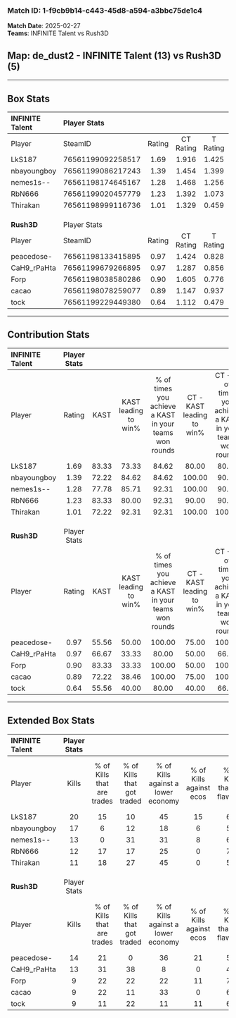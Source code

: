 ### Match ID: 1-f9cb9b14-c443-45d8-a594-a3bbc75de1c4  
**Match Date**: 2025-02-27  
**Teams**: INFINITE Talent vs Rush3D  

## **Map**: de_dust2 - INFINITE Talent (13) vs Rush3D (5)  
---  

## Box Stats  

| **INFINITE Talent** | Player Stats      |        |           |          |       |       |       |         |        |      |     |
| :- | :- | :-: | :-: | :-: | :-: | :-: | :-: | :-: | :-: | :-: | :-: |
| Player              | SteamID           | Rating | CT Rating | T Rating | KAST  |  ADR  | Kills | Assists | Deaths | K/D  | HS% |
| LkS187              | 76561199092258517 |  1.69  |   1.916   |  1.425   | 83.33 | 107.7 |  20   |    8    |   11   | 1.82 | 50  |
| nbayoungboy         | 76561199086217243 |  1.39  |   1.454   |  1.399   | 72.22 | 79.6  |  17   |    5    |   10   | 1.70 | 47  |
| nemes1s--           | 76561198174645167 |  1.28  |   1.468   |  1.256   | 77.78 | 95.4  |  13   |    8    |   11   | 1.18 | 53  |
| RbN666              | 76561199020457779 |  1.23  |   1.392   |  1.073   | 83.33 | 85.2  |  12   |    6    |   11   | 1.09 | 41  |
| Thirakan            | 76561198999116736 |  1.01  |   1.329   |  0.459   | 72.22 | 63.0  |  11   |    3    |   11   | 1.00 | 27  |
|                     |                   |        |           |          |       |       |       |         |        |      |     |
|                     |                   |        |           |          |       |       |       |         |        |      |     |
|                     |                   |        |           |          |       |       |       |         |        |      |     |
| **Rush3D**          | Player Stats      |        |           |          |       |       |       |         |        |      |     |
| Player              | SteamID           | Rating | CT Rating | T Rating | KAST  |  ADR  | Kills | Assists | Deaths | K/D  | HS% |
| peacedose-          | 76561198133415895 |  0.97  |   1.424   |  0.828   | 55.56 | 66.4  |  14   |    0    |   13   | 1.08 | 57  |
| CaH9_rPaHta         | 76561199679266895 |  0.97  |   1.287   |  0.856   | 66.67 | 70.3  |  13   |    3    |   15   | 0.87 | 46  |
| Forp                | 76561198038580286 |  0.90  |   1.605   |  0.776   | 83.33 | 65.9  |   9   |    6    |   15   | 0.60 | 33  |
| cacao               | 76561198078259077 |  0.89  |   1.147   |  0.937   | 72.22 | 81.8  |   9   |    9    |   15   | 0.60 | 33  |
| tock                | 76561199229449380 |  0.64  |   1.112   |  0.479   | 55.56 | 53.9  |   9   |    2    |   15   | 0.60 | 66  |
---  

## Contribution Stats  

| **INFINITE Talent** | Player Stats |       |                      |                                                        |                           |                                                             |                          |                                                            |
| :- | :-: | :-: | :-: | :-: | :-: | :-: | :-: | :-: |
| Player              |    Rating    | KAST  | KAST leading to win% | % of times you achieve a KAST in your teams won rounds | CT - KAST leading to win% | CT - % of times you achieve a KAST in your teams won rounds | T - KAST leading to win% | T - % of times you achieve a KAST in your teams won rounds |
| LkS187              |     1.69     | 83.33 |        73.33         |                         84.62                          |           80.00           |                            80.00                            |          60.00           |                           100.00                           |
| nbayoungboy         |     1.39     | 72.22 |        84.62         |                         84.62                          |          100.00           |                            90.00                            |          50.00           |                           66.67                            |
| nemes1s--           |     1.28     | 77.78 |        85.71         |                         92.31                          |          100.00           |                            90.00                            |          60.00           |                           100.00                           |
| RbN666              |     1.23     | 83.33 |        80.00         |                         92.31                          |           90.00           |                            90.00                            |          60.00           |                           100.00                           |
| Thirakan            |     1.01     | 72.22 |        92.31         |                         92.31                          |          100.00           |                           100.00                            |          66.67           |                           66.67                            |
|                     |              |       |                      |                                                        |                           |                                                             |                          |                                                            |
|                     |              |       |                      |                                                        |                           |                                                             |                          |                                                            |
|                     |              |       |                      |                                                        |                           |                                                             |                          |                                                            |
| **Rush3D**          | Player Stats |       |                      |                                                        |                           |                                                             |                          |                                                            |
| Player              |    Rating    | KAST  | KAST leading to win% | % of times you achieve a KAST in your teams won rounds | CT - KAST leading to win% | CT - % of times you achieve a KAST in your teams won rounds | T - KAST leading to win% | T - % of times you achieve a KAST in your teams won rounds |
| peacedose-          |     0.97     | 55.56 |        50.00         |                         100.00                         |           75.00           |                           100.00                            |          33.33           |                           100.00                           |
| CaH9_rPaHta         |     0.97     | 66.67 |        33.33         |                         80.00                          |           50.00           |                            66.67                            |          25.00           |                           100.00                           |
| Forp                |     0.90     | 83.33 |        33.33         |                         100.00                         |           50.00           |                           100.00                            |          22.22           |                           100.00                           |
| cacao               |     0.89     | 72.22 |        38.46         |                         100.00                         |           75.00           |                           100.00                            |          22.22           |                           100.00                           |
| tock                |     0.64     | 55.56 |        40.00         |                         80.00                          |           40.00           |                            66.67                            |          40.00           |                           100.00                           |
---  

## Extended Box Stats  

| **INFINITE Talent** | Player Stats |                            |                            |                                    |                         |                              |                                 |        |                             |                                     |                          |                               |                            |
| :- | :-: | :-: | :-: | :-: | :-: | :-: | :-: | :-: | :-: | :-: | :-: | :-: | :-: |
| Player              |    Kills     | % of Kills that are trades | % of Kills that got traded | % of Kills against a lower economy | % of Kills against ecos | % of Kills that are flawless | % of Kills that are close duels | Deaths | % of Deaths that get traded | % of Deaths against a lower economy | % of Deaths against ecos | % of Deaths that are flawless | % of Deaths that are close |
| LkS187              |      20      |             15             |             10             |                 45                 |           15            |              60              |                0                |   11   |             18              |                 18                  |            0             |              55               |             0              |
| nbayoungboy         |      17      |             6              |             12             |                 18                 |            6            |              59              |               12                |   10   |             10              |                 20                  |            0             |              50               |             0              |
| nemes1s--           |      13      |             0              |             31             |                 31                 |            8            |              62              |                0                |   11   |             36              |                 27                  |            0             |              64               |             18             |
| RbN666              |      12      |             17             |             17             |                 25                 |            0            |              75              |                0                |   11   |             18              |                 36                  |            0             |              64               |             18             |
| Thirakan            |      11      |             18             |             27             |                 45                 |            0            |              55              |                0                |   11   |              9              |                 27                  |            0             |              64               |             18             |
|                     |              |                            |                            |                                    |                         |                              |                                 |        |                             |                                     |                          |                               |                            |
|                     |              |                            |                            |                                    |                         |                              |                                 |        |                             |                                     |                          |                               |                            |
|                     |              |                            |                            |                                    |                         |                              |                                 |        |                             |                                     |                          |                               |                            |
| **Rush3D**          | Player Stats |                            |                            |                                    |                         |                              |                                 |        |                             |                                     |                          |                               |                            |
| Player              |    Kills     | % of Kills that are trades | % of Kills that got traded | % of Kills against a lower economy | % of Kills against ecos | % of Kills that are flawless | % of Kills that are close duels | Deaths | % of Deaths that get traded | % of Deaths against a lower economy | % of Deaths against ecos | % of Deaths that are flawless | % of Deaths that are close |
| peacedose-          |      14      |             21             |             0              |                 36                 |           21            |              57              |                0                |   13   |             15              |                  8                  |            0             |              54               |             0              |
| CaH9_rPaHta         |      13      |             31             |             38             |                 8                  |            0            |              46              |               15                |   15   |              7              |                 13                  |            7             |              73               |             0              |
| Forp                |      9       |             22             |             22             |                 22                 |           11            |              78              |                0                |   15   |             33              |                 13                  |            7             |              67               |             0              |
| cacao               |      9       |             22             |             11             |                 33                 |            0            |              67              |               22                |   15   |             27              |                 13                  |            7             |              53               |             0              |
| tock                |      9       |             11             |             22             |                 11                 |           11            |              67              |               22                |   15   |              7              |                 13                  |            7             |              67               |             13             |
